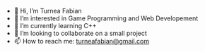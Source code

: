 - 👋 Hi, I’m Turnea Fabian
- 👀 I’m interested in Game Programming and Web Developement
- 🌱 I’m currently learning C++
- 💞️ I’m looking to collaborate on a small project
- 📫 How to reach me: turneafabian@gmail.com

<!---
234online/234online is a ✨ special ✨ repository because its `README.md` (this file) appears on your GitHub profile.
You can click the Preview link to take a look at your changes.
--->
